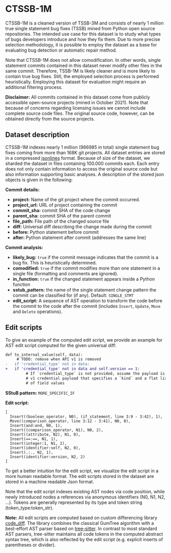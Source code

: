 # CTSSB-1M
CTSSB-1M is a cleaned version of TSSB-3M and consists of nearly 1 million true single statement bug fixes (TSSB) mined from Python open source repositories. The intended use case for this dataset is to study what types of bugs developers introduce and how they fix them. Due to more precise selection methodology, it is possible to employ the dataset as a base for evaluating bug detection or automatic repair method.

Note that CTSSB-1M does not allow comodification. In other words, single statement commits contained in this dataset never modify other files in the same commit. Therefore, TSSB-1M is likely cleaner and is more likely to contain true bug fixes. Still, the employed selection process is performed heuristically. Employing this dataset for evaluation might require an additional filtering process. 

**Disclaimer:** All commits contained in this dataset come from publicly accessible open-source projects (mined in October 2021). Note that because of concerns regarding licensing issues we cannot include complete source code files. The original source code, however, can be obtained directly from the source projects.

## Dataset description
CTSSB-1M indexes nearly 1 million (966985 in total) single statement bug fixes coming from more than 168K git projects. All dataset entries are stored in a compressed [jsonlines](https://jsonlines.org) format. Because of size of the dataset, we sharded the dataset in files containing 100.000 commits each. Each entry does not only contain information to access the original source code but also information supporting basic analyses. A description of the stored json objects is given in the following:

**Commit details:**
- **project:** Name of the git project where the commit occurred.
- **project_url:** URL of project containing the commit
- **commit_sha:** commit SHA of the code change
- **parent_sha:** commit SHA of the parent commit
- **file_path:** File path of the changed source file
- **diff:** Universal diff describing the change made during the commit
- **before:** Python statement before commit
- **after:** Python statement after commit (addresses the same line)

**Commit analysis:**
- **likely_bug:** `true` if the commit message indicates that the commit is a bug fix. This is heuristically determined.
- **comodified:** `true` if the commit modifies more than one statement in a single file (formatting and comments are ignored).
- **in_function:** `true` if the changed statement appears inside a Python function
- **sstub_pattern:** the name of the single statement change pattern the commit can be classified for (if any). Default: `SINGLE_STMT`
- **edit_script:** A sequence of AST operation to transform the code before the commit to the code after the commit (includes `Insert`, `Update`, `Move` and `Delete` operations).

## Edit scripts
To give an example of the computed edit script, we provide an example for AST edit script computed for the given universal diff:

```diff
def to_internal_value(self, data):
     # TODO: remove when API v1 is removed
-   if 'credential_type' not in data:
+   if 'credential_type' not in data and self.version == 1:
         # If `credential_type` is not provided, assume the payload is a
         # v1 credential payload that specifies a `kind` and a flat list
         # of field values
```

**SStuB pattern:** `MORE_SPECIFIC_IF`

**Edit script:**
```
[
  Insert((boolean_operator, N0), (if_statement, line 3:9 - 3:42), 1),
  Move((comparison_operator, line 3:12 - 3:41), N0, 0),
  Insert(and:and, N0, 1),
  Insert((comparison_operator, N1), N0, 2),
  Insert((attribute, N2), N1, 0),
  Insert(==:==, N1, 1),
  Insert(integer:1, N1, 2),
  Insert(identifier:self, N2, 0),
  Insert(.:., N2, 1),
  Insert(identifier:version, N2, 2)
]
```
To get a better intuition for the edit script, we visualize the edit script in a more human readable format. The edit scripts stored in the dataset are stored in a machine readable Json format. 

Note that the edit script indexes existing AST nodes via code position, while newly introduced nodes a references via anonymous identifiers (N0, N1, N2, ...). Tokens are generally represented by its type and token string (token_type:token_str).


**Note:**
All edit scripts are computed based on custom differencing library [code_diff](https://github.com/cedricrupb/code_diff). The library combines the classical GumTree algorithm with a best-effort AST parser based on [tree-sitter](https://tree-sitter.github.io/tree-sitter/). In contrast to most standard AST parsers, tree-sitter maintains all code tokens in the computed abstract syntax tree, which is also reflected by the edit script (e.g. explicit inserts of parentheses or divider).
